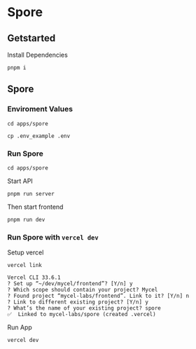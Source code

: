 # Spore

## Getstarted
Install Dependencies
```
pnpm i
```

## Spore


### Enviroment Values
```
cd apps/spore
```

```
cp .env_example .env
```

### Run Spore
```
cd apps/spore
```

Start API
```
pnpm run server
```

Then start frontend
```
pnpm run dev
```

### Run Spore with `vercel dev`
Setup vercel
```
vercel link
```

```
Vercel CLI 33.6.1
? Set up “~/dev/mycel/frontend”? [Y/n] y
? Which scope should contain your project? Mycel
? Found project “mycel-labs/frontend”. Link to it? [Y/n] n
? Link to different existing project? [Y/n] y
? What’s the name of your existing project? spore
✅  Linked to mycel-labs/spore (created .vercel)
```

Run App
```
vercel dev
```
